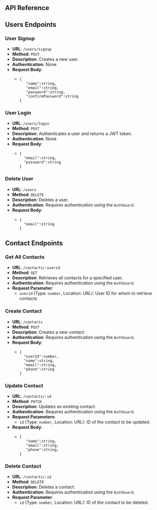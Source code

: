 
## API Reference

## Users Endpoints
### User Signup

*   **URL**: `/users/signup`
*   **Method**: `POST`
*   **Description**: Creates a new user.
*   **Authentication**: None
*   **Request Body**:
    *   ```
        {
           "name":string,
           "email":string,
           "password":string,
           "confirmPassword":string
        }
        ```
   
### User Login

*   **URL**: `/users/login`
*   **Method**: `POST`
*   **Description**: Authenticates a user and returns a JWT token.
*   **Authentication**: None
*   **Request Body**:
    *    ```
         {
           "email":string,
           "password":string
         }
         ```

### Delete User

*   **URL**: `/users`
*   **Method**: `DELETE`
*   **Description**: Deletes a user.
*   **Authentication**: Requires authentication using the `AuthGuard`.
*   **Request Body**:
    *    ```
         {
           "email":string
         }
         ```

## Contact Endpoints

### Get All Contacts

*   **URL**: `/contacts/:userid`
*   **Method**: `GET`
*   **Description**: Retrieves all contacts for a specified user.
*   **Authentication**: Requires authentication using the `AuthGuard`.
*   **Request Parameter**:
    *   `userid` (Type: `number`, Location: URL): User ID for whom to retrieve contacts.

### Create Contact

*   **URL**: `/contacts`
*   **Method**: `POST`
*   **Description**: Creates a new contact.
*   **Authentication**: Requires authentication using the `AuthGuard`.
*   **Request Body**:
    *    ```
         {
           "userId":number,
           "name":string,
           "email":string,
           "phone":string
         }
         ```
### Update Contact

*   **URL**: `/contacts/:id`
*   **Method**: `PATCH`
*   **Description**: Updates an existing contact.
*   **Authentication**: Requires authentication using the `AuthGuard`.
*   **Request Parameters**:
    *   `id` (Type: `number`, Location: URL): ID of the contact to be updated.
*   **Request Body**:
    *   ```
        {
           "name":string,
           "email":string,
           "phone":string,
        }
        ```
### Delete Contact

*   **URL**: `/contacts/:id`
*   **Method**: `DELETE`
*   **Description**: Deletes a contact.
*   **Authentication**: Requires authentication using the `AuthGuard`.
*   **Request Parameter**:
    *   `id` (Type: `number`, Location: URL): ID of the contact to be deleted.
